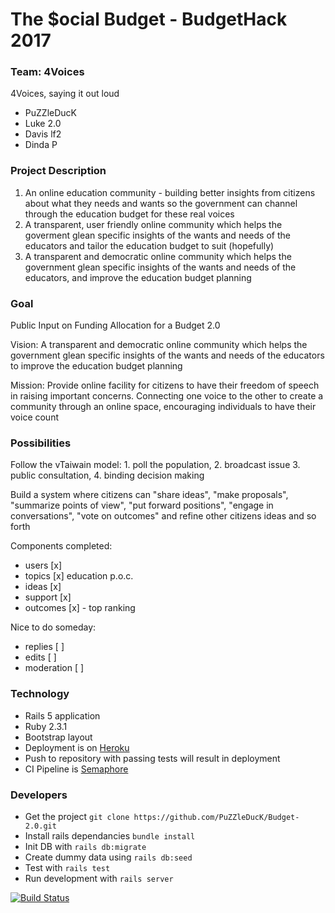 # The $ocial Budget - BudgetHack 2017

### Team: 4Voices

4Voices, saying it out loud

- PuZZleDucK
- Luke 2.0
- Davis lf2
- Dinda P


### Project Description

1. An online education community - building better insights from citizens about what they needs and wants so the government can channel through the education budget for these real voices
2. A transparent, user friendly online community which helps the goverment glean specific insights of the wants and needs of the educators and tailor the education budget to suit (hopefully)
3. A transparent and democratic online community which helps the government glean specific insights of the wants and needs of the educators, and improve the education budget planning


### Goal

Public Input on Funding Allocation for a Budget 2.0

Vision: A transparent and democratic online community which helps the government glean specific insights of the wants and needs of the educators to improve the education budget planning

Mission: Provide online facility for citizens to have their freedom of speech in raising important concerns. Connecting one voice to the other to create a community through an online space, encouraging individuals to have their voice count


### Possibilities

Follow the vTaiwain model: 1. poll the population, 2. broadcast issue 3. public consultation, 4. binding decision making

Build a system where citizens can "share ideas", "make proposals", "summarize points of view", "put forward positions", "engage in conversations", "vote on outcomes" and refine other citizens ideas and so forth

Components completed:
- users [x]
- topics [x] education p.o.c.
- ideas [x]
- support [x]
- outcomes [x] - top ranking

Nice to do someday:
- replies [ ]
- edits [ ]
- moderation [ ]


### Technology

- Rails 5 application
- Ruby 2.3.1
- Bootstrap layout
- Deployment is on [Heroku](https://budget-2point0.herokuapp.com/)
- Push to repository with passing tests will result in deployment
- CI Pipeline is [Semaphore](https://semaphoreci.com/puzzleduck/budget-2-0)


### Developers

- Get the project ```git clone https://github.com/PuZZleDucK/Budget-2.0.git```
- Install rails dependancies ```bundle install```
- Init DB with ```rails db:migrate```
- Create dummy data using ```rails db:seed```
- Test with ```rails test```
- Run development with ```rails server```

[![Build Status](https://semaphoreci.com/api/v1/puzzleduck/budget-2-0/branches/master/badge.svg)](https://semaphoreci.com/puzzleduck/budget-2-0)
